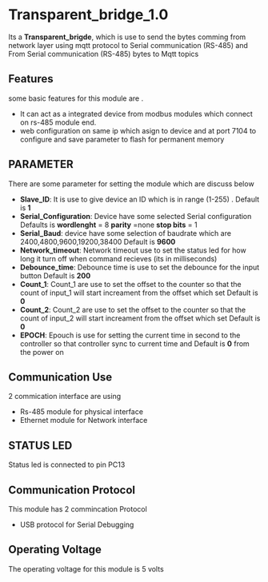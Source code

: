 # Transparent_bridge_1.0

Its a **Transparent_brigde**, which is use to send the bytes comming from network layer using mqtt protocol to Serial communication (RS-485) and From  Serial communication (RS-485) bytes to Mqtt topics

## Features

some basic features for this module are . 
- It can act as a integrated device from modbus modules which connect on rs-485 module end.
- web configuration on same ip which asign to device and at port 7104 to configure and save parameter to flash for permanent memory


## PARAMETER
There are some parameter for setting the module which are discuss below
- **Slave_ID**: It is use to give device an ID which is in range (1-255) . Default is **1**
- **Serial_Configuration**:  Device have some selected Serial configuration Defaults 
is **wordlenght** = 8 **parity** =none  **stop bits** = 1
- **Serial_Baud**:  device have some selection of baudrate which are 2400,4800,9600,19200,38400 Default is **9600**
- **Network_timeout**:  Network timeout use to set the status led for how long it turn off when command recieves (its in milliseconds)
- **Debounce_time**:  Debounce time is use to set the debounce for the input button Default is **200**
- **Count_1**:  Count_1 are use to set the offset to the counter so that the count of input_1 will start increament from the offset which set  Default is **0**
- **Count_2**:  Count_2 are use to set the offset to the counter so that the count of input_2 will start increament from the offset which set  Default is **0**
- **EPOCH**:  Epouch is use for setting the current time in second to the controller so that controller sync to current time and Default is **0** from the power on 

## Communication Use

2 commication interface are using 
- Rs-485 module for physical interface
- Ethernet module for Network interface

## STATUS LED

Status led is connected to pin PC13

## Communication Protocol

This module has 2 commincation Protocol 
- USB protocol for Serial Debugging 

## Operating Voltage

The operating voltage for this module is 5 volts
